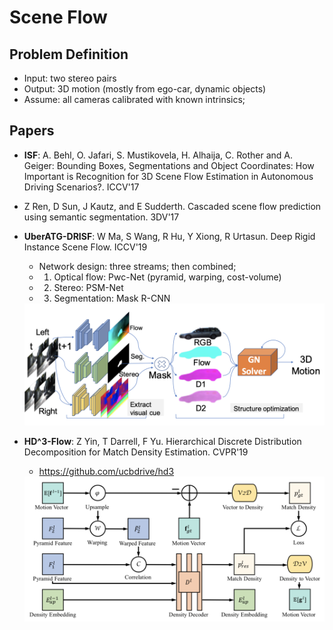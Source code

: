 # Scene Flow

## Problem Definition
- Input: two stereo pairs
- Output: 3D motion (mostly from ego-car, dynamic objects)
- Assume: all cameras calibrated with known intrinsics;

## Papers
- **ISF**: A. Behl, O. Jafari, S. Mustikovela, H. Alhaija, C. Rother and A. Geiger: Bounding Boxes, Segmentations and Object Coordinates: How Important is Recognition for 3D Scene Flow Estimation in Autonomous Driving Scenarios?. ICCV'17
- Z Ren, D Sun, J Kautz, and E Sudderth. Cascaded scene flow prediction using semantic segmentation. 3DV'17
- **UberATG-DRISF**: W Ma, S Wang, R Hu, Y Xiong, R Urtasun. Deep Rigid Instance Scene Flow. ICCV'19
	- Network design: three streams; then combined;
	- 1. Optical flow: Pwc-Net (pyramid, warping, cost-volume)
	- 2. Stereo: PSM-Net
	- 3. Segmentation: Mask R-CNN
	<img src="/CV/images/low-level/deep-rigid-scene-flow.png" alt="drawing" width="500"/>

- **HD^3-Flow**: Z Yin, T Darrell, F Yu. Hierarchical Discrete Distribution Decomposition for Match Density Estimation. CVPR'19
	- https://github.com/ucbdrive/hd3
	<img src="/CV/images/low-level/hier-matching.png" alt="drawing" width="600"/>
	